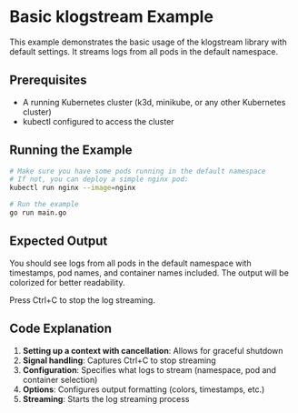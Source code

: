 # Basic klogstream Example

This example demonstrates the basic usage of the klogstream library with default settings. It streams logs from all pods in the default namespace.

## Prerequisites

- A running Kubernetes cluster (k3d, minikube, or any other Kubernetes cluster)
- kubectl configured to access the cluster

## Running the Example

```bash
# Make sure you have some pods running in the default namespace
# If not, you can deploy a simple nginx pod:
kubectl run nginx --image=nginx

# Run the example
go run main.go
```

## Expected Output

You should see logs from all pods in the default namespace with timestamps, pod names, and container names included. The output will be colorized for better readability.

Press Ctrl+C to stop the log streaming.

## Code Explanation

1. **Setting up a context with cancellation**: Allows for graceful shutdown
2. **Signal handling**: Captures Ctrl+C to stop streaming
3. **Configuration**: Specifies what logs to stream (namespace, pod and container selection)
4. **Options**: Configures output formatting (colors, timestamps, etc.)
5. **Streaming**: Starts the log streaming process